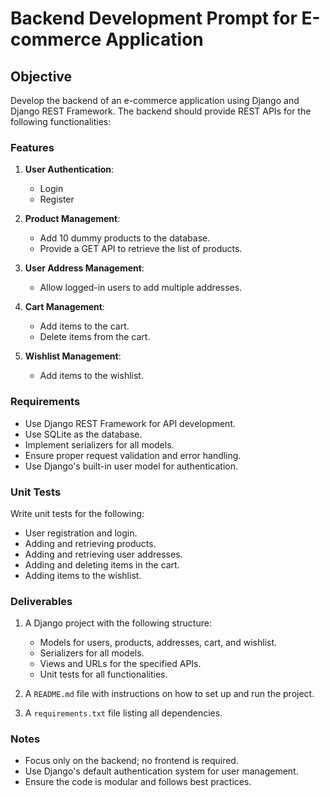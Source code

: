 # Backend Development Prompt for E-commerce Application

## Objective

Develop the backend of an e-commerce application using Django and Django REST Framework. The backend should provide REST APIs for the following functionalities:

### Features

1. **User Authentication**:

   - Login
   - Register

2. **Product Management**:

   - Add 10 dummy products to the database.
   - Provide a GET API to retrieve the list of products.

3. **User Address Management**:

   - Allow logged-in users to add multiple addresses.

4. **Cart Management**:

   - Add items to the cart.
   - Delete items from the cart.

5. **Wishlist Management**:
   - Add items to the wishlist.

### Requirements

- Use Django REST Framework for API development.
- Use SQLite as the database.
- Implement serializers for all models.
- Ensure proper request validation and error handling.
- Use Django's built-in user model for authentication.

### Unit Tests

Write unit tests for the following:

- User registration and login.
- Adding and retrieving products.
- Adding and retrieving user addresses.
- Adding and deleting items in the cart.
- Adding items to the wishlist.

### Deliverables

1. A Django project with the following structure:

   - Models for users, products, addresses, cart, and wishlist.
   - Serializers for all models.
   - Views and URLs for the specified APIs.
   - Unit tests for all functionalities.

2. A `README.md` file with instructions on how to set up and run the project.

3. A `requirements.txt` file listing all dependencies.

### Notes

- Focus only on the backend; no frontend is required.
- Use Django's default authentication system for user management.
- Ensure the code is modular and follows best practices.
